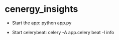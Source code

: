 cenergy_insights
================

* Start the app: python app.py

* Start celerybeat: celery -A app.celery beat -l info